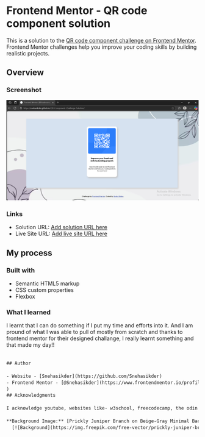 # Frontend Mentor - QR code component solution

This is a solution to the [QR code component challenge on Frontend Mentor](https://www.frontendmentor.io/challenges/qr-code-component-iux_sIO_H). Frontend Mentor challenges help you improve your coding skills by building realistic projects. 


## Overview

### Screenshot

![](screenshot.png)


### Links

- Solution URL: [Add solution URL here](https://your-solution-url.com)
- Live Site URL: [Add live site URL here](https://snehasikder.github.io/QR-Component-Challenge-Solution/)

## My process

### Built with

- Semantic HTML5 markup
- CSS custom properties
- Flexbox



### What I learned

I learnt that I can do something if I put my time and efforts into it. And I am pround of what I was able to pull of mostly from scratch and thanks to frontend mentor for their designed challange, I really learnt something and that made my day!!

```html

## Author

- Website - [Snehasikder](https://github.com/Snehasikder)
- Frontend Mentor - [@Snehasikder](https://www.frontendmentor.io/profile/Snehasikder
)
## Acknowledgments

I acknowledge youtube, websites like- w3school, freecodecamp, the odin project for helping me on this journey to learning something new. Arigatogozaimasu!!!

**Background Image:** [Prickly Juniper Branch on Beige-Gray Minimal Background](https://www.freepik.com/free-photos-vectors/minimal-background) by Freepik  
  [![Background](https://img.freepik.com/free-vector/prickly-juniper-branch-beige-gray-minimal-background_53876-113047.jpg)](https://www.freepik.com/free-photos-vectors/minimal-background)

